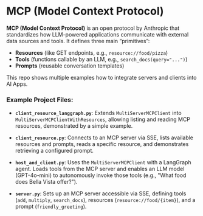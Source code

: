 # MCP (Model Context Protocol)

**MCP (Model Context Protocol)** is an open protocol by Anthropic that standardizes how LLM-powered applications communicate with external data sources and tools. It defines three main “primitives”:

- **Resources** (like GET endpoints, e.g., `resource://food/pizza`)
- **Tools** (functions callable by an LLM, e.g., `search_docs(query="...")`)
- **Prompts** (reusable conversation templates)

This repo shows multiple examples how to integrate servers and clients into AI Apps.

### Example Project Files:

- **`client_resource_langgraph.py`**:
  Extends `MultiServerMCPClient` into `MultiServerMCPClientWithResources`, allowing listing and reading MCP resources, demonstrated by a simple example.

- **`client_resource.py`**:
  Connects to an MCP server via SSE, lists available resources and prompts, reads a specific resource, and demonstrates retrieving a configured prompt.

- **`host_and_client.py`**:
  Uses the `MultiServerMCPClient` with a LangGraph agent. Loads tools from the MCP server and enables an LLM model (GPT-4o-mini) to autonomously invoke those tools (e.g., "What food does Bella Vista offer?").

- **`server.py`**:
  Sets up an MCP server accessible via SSE, defining tools (`add`, `multiply`, `search_docs`), resources (`resource://food/{item}`), and a prompt (`friendly_greeting`).

